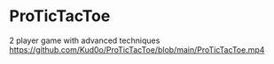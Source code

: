 # ProTicTacToe
2 player game with advanced techniques
https://github.com/Kud0o/ProTicTacToe/blob/main/ProTicTacToe.mp4
